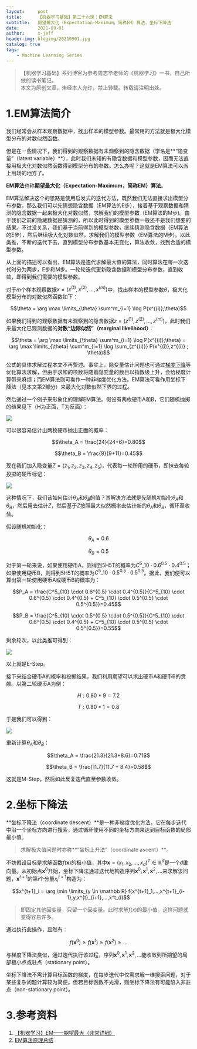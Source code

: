 ```yaml
---
layout:     post
title:      【机器学习基础】第二十六课：EM算法
subtitle:   期望最大化（Expectation-Maximum，简称EM）算法，坐标下降法
date:       2021-09-01
author:     x-jeff
header-img: blogimg/20210901.jpg
catalog: true
tags:
    - Machine Learning Series
---
```

>【机器学习基础】系列博客为参考周志华老师的《机器学习》一书，自己所做的读书笔记。  
>本文为原创文章，未经本人允许，禁止转载。转载请注明出处。

# 1.EM算法简介

我们经常会从样本观察数据中，找出样本的模型参数。最常用的方法就是极大化模型分布的对数似然函数。

但是在一些情况下，我们得到的观察数据有未观察到的隐含数据（学名是**“隐变量”（latent variable）**），此时我们未知的有隐含数据和模型参数，因而无法直接用极大化对数似然函数得到模型分布的参数。怎么办呢？这就是EM算法可以派上用场的地方了。

**EM算法**也称**期望最大化（Expectation-Maximum，简称EM）算法**。

EM算法解决这个的思路是使用启发式的迭代方法，既然我们无法直接求出模型分布参数，那么我们可以先猜想隐含数据（EM算法的E步），接着基于观察数据和猜测的隐含数据一起来极大化对数似然，求解我们的模型参数（EM算法的M步)。由于我们之前的隐藏数据是猜测的，所以此时得到的模型参数一般还不是我们想要的结果。不过没关系，我们基于当前得到的模型参数，继续猜测隐含数据（EM算法的E步），然后继续极大化对数似然，求解我们的模型参数（EM算法的M步)。以此类推，不断的迭代下去，直到模型分布参数基本无变化，算法收敛，找到合适的模型参数。

从上面的描述可以看出，EM算法是迭代求解最大值的算法，同时算法在每一次迭代时分为两步，E步和M步。一轮轮迭代更新隐含数据和模型分布参数，直到收敛，即得到我们需要的模型参数。

对于$m$个样本观察数据$x = (x^{(1)},x^{(2)},...,x^{(m)})$中，找出样本的模型参数$\theta$，极大化模型分布的对数似然函数如下：

$$\theta = \arg \max \limits_{\theta} \sum^m_{i=1} \log P(x^{(i)};\theta)$$

如果我们得到的观察数据有未观察到的隐含数据$z=(z^{(1)},z^{(2)},...,z^{(m)})$，此时我们来最大化已观测数据的**对数“边际似然”（marginal likelihood）**：

$$\theta = \arg \max \limits_{\theta} \sum^m_{i=1} \log P(x^{(i)};\theta) = \arg \max \limits_{\theta} \sum^m_{i=1} \log \sum_{z^{(i)}} P(x^{(i)},z^{(i)} ; \theta)$$

公式的具体求解过程本文不再赘述。事实上，隐变量估计问题也可通过[梯度下降](http://shichaoxin.com/2019/07/10/数学基础-第六课-梯度下降法和牛顿法/)等优化算法求解，但由于求和的项数将随着隐变量的数目以指数级上升，会给梯度计算带来麻烦；而EM算法则可看作一种非梯度优化方法。EM算法可看作用坐标下降法（见本文第2部分）来最大化对数似然下界的过程。

然后通过一个例子来形象化的理解EM算法。假设有两枚硬币A和B，它们随机抛掷的结果见下（H为正面，T为反面）：

![](https://github.com/x-jeff/BlogImage/raw/master/MachineLearningSeries/Lesson26/26x1.png)

可以很容易估计出两枚硬币抛出正面的概率：

$$\theta_A = \frac{24}{24+6}=0.80$$

$$\theta_B = \frac{9}{9+11}=0.45$$

现在我们加入隐变量$Z=(z_1,z_2,z_3,z_4,z_5)$，代表每一轮所用的硬币，即抹去每轮投掷的硬币标记：

![](https://github.com/x-jeff/BlogImage/raw/master/MachineLearningSeries/Lesson26/26x2.png)

这种情况下，我们该如何估计$\theta_A$和$\theta_B$的值？其解决方法就是先随机初始化$\theta_A$和$\theta_B$，然后用去估计$Z$，然后基于$Z$按照最大似然概率去估计新的$\theta_A$和$\theta_B$，循环至收敛。

假设随机初始化：

$$\theta_A = 0.6$$

$$\theta_B = 0.5$$

对于第一轮来说，如果使用硬币A，则得到5H5T的概率为$C^5\_{10} \cdot 0.6^{0.5} \cdot 0.4^{0.5}$；如果使用硬币B，则得到5H5T的概率为$C^5\_{10} \cdot 0.5^{0.5} \cdot 0.5^{0.5}$。据此，我们便可以算出第一轮使用硬币A或硬币B的概率为：

$$P_A = \frac{C^5_{10} \cdot 0.6^{0.5} \cdot 0.4^{0.5}}{C^5_{10} \cdot 0.6^{0.5} \cdot 0.4^{0.5} + C^5_{10} \cdot 0.5^{0.5} \cdot 0.5^{0.5}}=0.45$$

$$P_B = \frac{C^5_{10} \cdot 0.5^{0.5} \cdot 0.5^{0.5}}{C^5_{10} \cdot 0.6^{0.5} \cdot 0.4^{0.5} + C^5_{10} \cdot 0.5^{0.5} \cdot 0.5^{0.5}}=0.55$$

剩余轮次，以此类推可得到：

![](https://github.com/x-jeff/BlogImage/raw/master/MachineLearningSeries/Lesson26/26x3.png)

以上就是E-Step。

接下来结合硬币A的概率和投掷结果，我们利用期望可以求出硬币A和硬币B的贡献。以第二轮硬币A为例：

$$H : 0.80 * 9 =7.2$$

$$T : 0.80 * 1 = 0.8$$

于是我们可以得到：

![](https://github.com/x-jeff/BlogImage/raw/master/MachineLearningSeries/Lesson26/26x4.png)

重新计算$\theta_A$和$\theta_B$：

$$\theta_A = \frac{21.3}{21.3+8.6}=0.71$$

$$\theta_B = \frac{11.7}{11.7 + 8.4}=0.58$$

这就是M-Step。然后如此反复迭代直至参数收敛。

# 2.坐标下降法

**坐标下降法（coordinate descent）**是一种非梯度优化方法，它在每步迭代中沿一个坐标方向进行搜索，通过循环使用不同的坐标方向来达到目标函数的局部最小值。

>求解极大值问题时亦称**“坐标上升法”（coordinate ascent）**。

不妨假设目标是求解函数$f(\mathbf x)$的极小值，其中$\mathbf x = (x_1,x_2,...,x_d)^T \in \mathbb R^d$是一个$d$维向量。从初始点$\mathbf x^0$开始，坐标下降法通过迭代地构造序列$\mathbf x^0,\mathbf x^1,\mathbf x^2,...$来求解该问题，$\mathbf x^{t+1}$的第$i$个分量$x^{t+1}_i$构造为：

$$x^{t+1}_i = \arg \min \limits_{y \in \mathbb R} f(x^{t+1}_1,...,x^{t+1}_{i-1},y,x^{t}_{i+1},...,x^t_d)$$

>即固定其他因变量，只留一个因变量。此时求解$f(x)$的最小值。这样问题就变得容易许多。

通过执行此操作，显然有：

$$f(\mathbf x^0) \geqslant f(\mathbf x^1) \geqslant f(\mathbf x^2) \geqslant ...$$

与梯度下降法类似，通过迭代执行该过程，序列$\mathbf x^0,\mathbf x^1,\mathbf x^2,...$能收敛到所期望的局部极小点或驻点（stationary point）。

坐标下降法不需计算目标函数的梯度，在每步迭代中仅需求解一维搜索问题，对于某些复杂问题计算较为简便。但若目标函数不光滑，则坐标下降法有可能陷入非驻点（non-stationary point）。

# 3.参考资料

1. [【机器学习】EM——期望最大（非常详细）](https://zhuanlan.zhihu.com/p/78311644)
2. [EM算法原理总结](https://www.cnblogs.com/pinard/p/6912636.html)